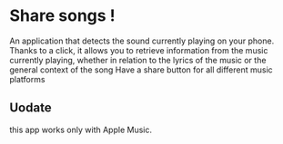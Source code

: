 # Share songs !

An application that detects the sound currently playing on your phone. 
Thanks to a click, it allows you to retrieve information from the music currently playing, whether in relation to the lyrics of the music or the general context of the song Have a share button for all different music platforms

## Uodate
this app works only with Apple Music.